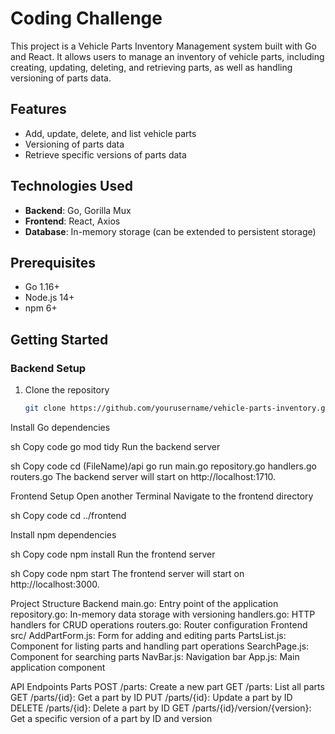 # Coding Challenge

This project is a Vehicle Parts Inventory Management system built with Go and React. It allows users to manage an inventory of vehicle parts, including creating, updating, deleting, and retrieving parts, as well as handling versioning of parts data.

## Features

- Add, update, delete, and list vehicle parts
- Versioning of parts data
- Retrieve specific versions of parts data


## Technologies Used

- **Backend**: Go, Gorilla Mux
- **Frontend**: React, Axios
- **Database**: In-memory storage (can be extended to persistent storage)
  

## Prerequisites

- Go 1.16+
- Node.js 14+
- npm 6+

## Getting Started

### Backend Setup

1. Clone the repository
   ```sh
   git clone https://github.com/yourusername/vehicle-parts-inventory.git
   
Install Go dependencies

sh
Copy code
go mod tidy
Run the backend server

sh
Copy code
cd (FileName)/api
go run main.go repository.go handlers.go routers.go
The backend server will start on http://localhost:1710.

Frontend Setup
Open another Terminal
Navigate to the frontend directory

sh
Copy code
cd ../frontend


Install npm dependencies

sh
Copy code
npm install
Run the frontend server

sh
Copy code
npm start
The frontend server will start on http://localhost:3000.

Project Structure
Backend
main.go: Entry point of the application
repository.go: In-memory data storage with versioning
handlers.go: HTTP handlers for CRUD operations 
routers.go: Router configuration
Frontend
src/
AddPartForm.js: Form for adding and editing parts
PartsList.js: Component for listing parts and handling part operations
SearchPage.js: Component for searching parts
NavBar.js: Navigation bar
App.js: Main application component

API Endpoints
Parts
POST /parts: Create a new part
GET /parts: List all parts
GET /parts/{id}: Get a part by ID
PUT /parts/{id}: Update a part by ID
DELETE /parts/{id}: Delete a part by ID
GET /parts/{id}/version/{version}: Get a specific version of a part by ID and version
